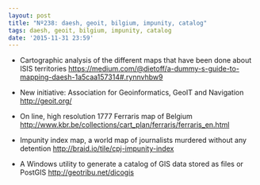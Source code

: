 ```yaml
---
layout: post
title: "Nº238: daesh, geoit, bilgium, impunity, catalog"
tags: daesh, geoit, bilgium, impunity, catalog
date: '2015-11-31 23:59'
---
```


* Cartographic analysis of the different maps that have been done about ISIS territories
  https://medium.com/@dietoff/a-dummy-s-guide-to-mapping-daesh-1a5caa157314#.rynnvhbw9

* New initiative: Association for Geoinformatics, GeoIT and Navigation
  http://geoit.org/

* On line, high resolution 1777 Ferraris map of Belgium
  http://www.kbr.be/collections/cart_plan/ferraris/ferraris_en.html

* Impunity index map, a world map of journalists murdered without any detention
  http://braid.io/tile/cpj-impunity-index

* A Windows utility to generate a catalog of GIS data stored as files or PostGIS
  http://geotribu.net/dicogis

